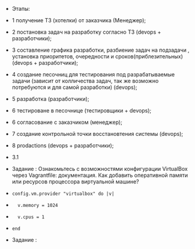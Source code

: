 * Этапы:
*  1 получение ТЗ (хотелки) от заказчика (Менеджер); 
* 2 постановка задач на разработку согласно ТЗ (devops + разработчики);
* 3 составление графика разработки, разбиение задач на подзадачи , установка приоритетов, очередности и сроков(приблезительных) (devops + разработчики);
* 4 создание песочниц для тестирования под разрабатываемые задачи (зависит от колличества задач, так же возможно потребуются и для самой разработки) (devops);
* 5 разработка (разработчики);  
* 6 тестироване в песочнице (тестировщики + devops);
* 6 согласование с заказчиком (менеджер);
* 7 создание контрольной точки восстановтения системы (devops);
* 8 prodactions (devops + разработчики);


* 3.1
*   Задание : Ознакомьтесь с возможностями конфигурации VirtualBox через Vagrantfile: документация. Как добавить оперативной памяти или ресурсов процессора виртуальной машине?
*     config.vm.provider "virtualbox" do |v|
*       v.memory = 1024
*       v.cpus = 1
*     end
*   Задание : 

